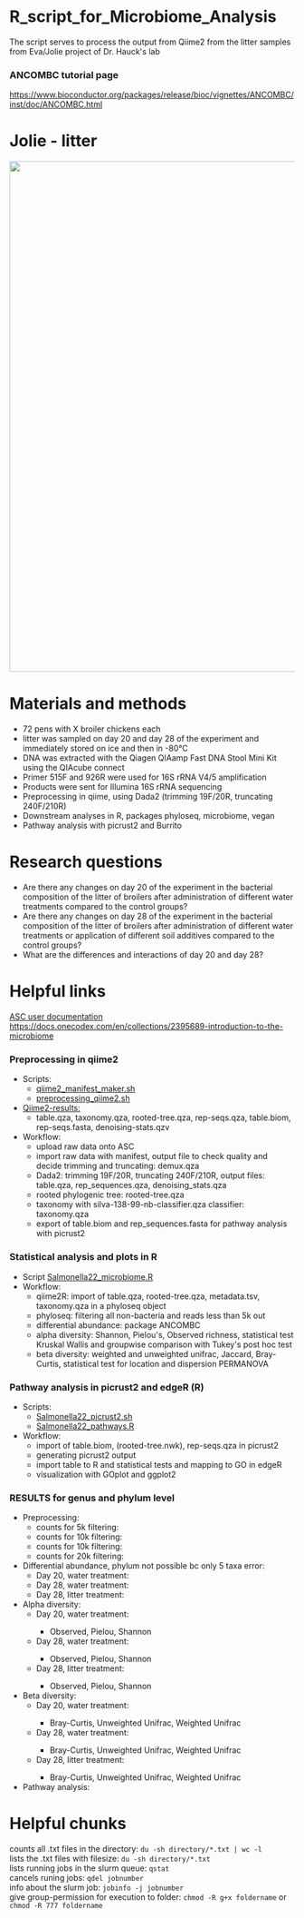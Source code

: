# R_script_for_Microbiome_Analysis

The script serves to process the output from Qiime2 from the litter samples from Eva/Jolie project of Dr. Hauck's lab

### ANCOMBC tutorial page
   https://www.bioconductor.org/packages/release/bioc/vignettes/ANCOMBC/inst/doc/ANCOMBC.html

# Jolie - litter
<p align="center">
<img src="[bobby-chiu-beam_me_up_scotty_1000x750.jpg](https://github.com/PoultryPathologyAuburn/Jolie-litter/blob/main/bobby-chiu-beam_me_up_scotty_1000x750.jpg?raw=true)" width="900">
</p>

# Materials and methods
<ul>
<li>72 pens with X broiler chickens each</li>
<li>litter was sampled on day 20 and day 28 of the experiment and immediately stored on ice and then in -80°C</li>
<li>DNA was extracted with the Qiagen QIAamp Fast DNA Stool Mini Kit using the QIAcube connect</li>
<li>Primer 515F and 926R were used for 16S rRNA V4/5 amplification</li>
<li>Products were sent for Illumina 16S rRNA sequencing</li>
<li>Preprocessing in qiime, using Dada2 (trimming 19F/20R, truncating 240F/210R)</li>
<li>Downstream analyses in R, packages phyloseq, microbiome, vegan</li>
<li>Pathway analysis with picrust2 and Burrito</li>
</ul>

# Research questions
<ul>
<li>Are there any changes on day 20 of the experiment in the bacterial composition of the litter of broilers after administration of different water treatments compared to the control groups?</li>
<li>Are there any changes on day 28 of the experiment in the bacterial composition of the litter of broilers after administration of different water treatments or application of different soil additives compared to the control groups?</li>
<li>What are the differences and interactions of day 20 and day 28?</li> 
</ul>

# Helpful links
<a href="https://hpcdocs.asc.edu">ASC user documentation</a> <br>
https://docs.onecodex.com/en/collections/2395689-introduction-to-the-microbiome

### Preprocessing in qiime2 
<ul>
 <li>Scripts: <ul>
  <li><a href="qiime2_manifest_maker.sh">qiime2_manifest_maker.sh</a></li>
  <li><a href="qiime2.sh">preprocessing_qiime2.sh</a></li></ul>
 <li><a href="Qiime2-results">Qiime2-results:</a><ul>
  <li>table.qza, taxonomy.qza, rooted-tree.qza, rep-seqs.qza, table.biom, rep-seqs.fasta, denoising-stats.qzv</li></ul>
<li>Workflow: <ul>
 <li>upload raw data onto ASC</li>
 <li>import raw data with manifest, output file to check quality and decide trimming and truncating: demux.qza</li>
  <li>Dada2: trimming 19F/20R, truncating 240F/210R, output files: table.qza, rep_sequences.qza, denoising_stats.qza</li>
  <li>rooted phylogenic tree: rooted-tree.qza</li>
  <li>taxonomy with silva-138-99-nb-classifier.qza classifier: taxonomy.qza</li>
  <li>export of table.biom and rep_sequences.fasta for pathway analysis with picrust2</li></ul>
</ul>

### Statistical analysis and plots in R
<ul>
 <li>Script <a href="Salmonella22_microbiome.R">Salmonella22_microbiome.R</a></li>
<li>Workflow: <ul>
  <li>qiime2R: import of table.qza, rooted-tree.qza, metadata.tsv, taxonomy.qza in a phyloseq object</li>
  <li>phyloseq: filtering all non-bacteria and reads less than 5k out</li>
  <li>differential abundance: package ANCOMBC</li>
  <li>alpha diversity: Shannon, Pielou's, Observed richness, statistical test Kruskal Wallis and groupwise comparison with Tukey's post hoc test</li>
  <li>beta diversity: weighted and unweighted unifrac, Jaccard, Bray-Curtis, statistical test for location and dispersion PERMANOVA</li></ul>
</ul>

### Pathway analysis in picrust2 and edgeR (R)
<ul>
 <li>Scripts: <ul>
  <li><a href="Salmonella22_picrust2.sh">Salmonella22_picrust2.sh</a></li>
  <li><a href="Salmonella22_pathways.R">Salmonella22_pathways.R</a></li></ul>
<li>Workflow: <ul>
  <li>import of table.biom, (rooted-tree.nwk), rep-seqs.qza in picrust2</li>
  <li>generating picrust2 output</li>
  <li>import table to R and statistical tests and mapping to GO in edgeR</li>
  <li>visualization with GOplot and ggplot2</li></ul>
</ul>

### RESULTS for genus and phylum level
<ul>
 <li>Preprocessing:<ul>
  <li>counts for 5k filtering:</li>
  <li>counts for 10k filtering:</li>
  <li>counts for 10k filtering:</li>
  <li>counts for 20k filtering:</li></ul>
<li>Differential abundance, phylum not possible bc only 5 taxa error:<ul>
  <li>Day 20, water treatment:</li>
  <li>Day 28, water treatment:</li>
  <li>Day 28, litter treatment:</li></ul>
<li>Alpha diversity:<ul>
  <li>Day 20, water treatment:</li><ul>
     <li>Observed, Pielou, Shannon</li></ul>
  <li>Day 28, water treatment:</li><ul>
     <li>Observed, Pielou, Shannon</li></ul>
  <li>Day 28, litter treatment:</li><ul>
     <li>Observed, Pielou, Shannon</li></ul></ul>
<li>Beta diversity:<ul>
  <li>Day 20, water treatment:</li><ul>
   <li>Bray-Curtis, Unweighted Unifrac, Weighted Unifrac</li></ul>
  <li>Day 28, water treatment:</li><ul>
   <li>Bray-Curtis, Unweighted Unifrac, Weighted Unifrac</li></ul>
  <li>Day 28, litter treatment:</li><ul>
   <li>Bray-Curtis, Unweighted Unifrac, Weighted Unifrac</li></ul></ul>
<li>Pathway analysis:</li> 
</ul>

# Helpful chunks
counts all .txt files in the directory: ```du -sh directory/*.txt | wc -l``` <br>
lists the .txt files with filesize: ```du -sh directory/*.txt``` <br>
lists running jobs in the slurm queue: ```qstat``` <br>
cancels runing jobs: ```qdel jobnumber``` <br>
info about the slurm job: ```jobinfo -j jobnumber``` <br>
give group-permission for execution to folder: ```chmod -R g+x foldername``` or ```chmod -R 777 foldername```

